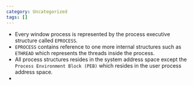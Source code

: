 ```yaml
---
category: Uncategorized
tags: []
---
```

- Every window process is represented by the process executive structure called `EPROCESS`.
- `EPROCESS` contains reference to one more internal structures such as `ETHREAD` which represents the threads inside the process.
- All process structures resides in the system address space except the `Process Environment Block (PEB)` which resides in the user process address space.
- 